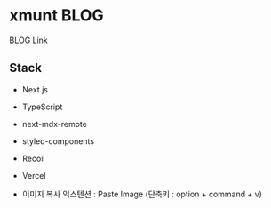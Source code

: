 # xmunt BLOG

[BLOG Link](https://xmunt.vercel.app/)

## Stack

- Next.js
- TypeScript
- next-mdx-remote
- styled-components
- Recoil
- Vercel

- 이미지 복사 익스텐션 : Paste Image (단축키 : option + command + v)
